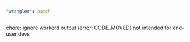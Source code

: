 ```yaml
---
"wrangler": patch
---
```


chore: ignore workerd output (error: CODE_MOVED) not intended for end-user devs
